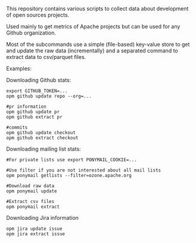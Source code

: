 This repository contains various scripts to collect data about development of open sources projects.

Used mainly to get metrics of Apache projects but can be used for any Github organization.

Most of the subcommands use a simple (file-based) key-value store to get and update the raw data (incrementally) and a
separated command to extract data to csv/parquet files.

Examples:

Downloading Github stats:

```
export GITHUB_TOKEN=...
opm github update repo --org=...

#pr information
opm github update pr
opm github extract pr

#commits
opm github update checkout
opm github extract checkout

```

Downloading mailing list stats:

```
#For private lists use export PONYMAIL_COOKIE=...

#Use filter if you are not interested about all mail lists
opm ponymail getlists --filter=ozone.apache.org

#Download raw data
opm ponymail update

#Extract csv files 
opm ponymail extract 
```

Downloading Jira information

```
opm jira update issue
opm jira extract issue
```